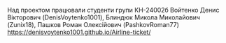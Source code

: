Над проектом працювали студенти групи КН-24002б Войтенко Денис Вікторович (DenisVoytenko1001), Блиндюк Микола Миколайович (Zunix18), Пашков Роман Олексійович (PashkovRoman77) https://denisvoytenko1001.github.io/Airline-ticket/
